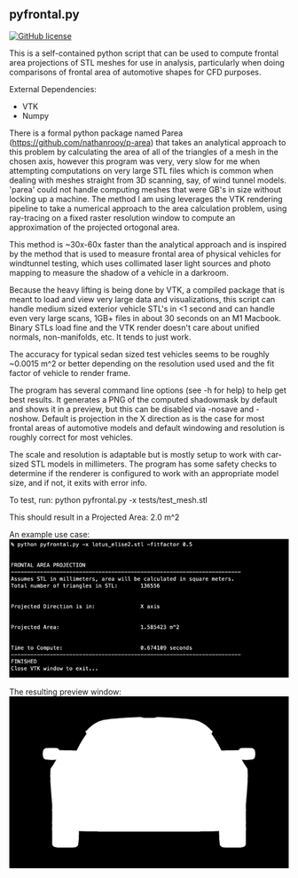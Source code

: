 ## pyfrontal.py
[![GitHub license](https://img.shields.io/github/license/mjecke/pyfrontal?style=flat-square)](https://github.com/mjecke/pyfrontal/blob/main/LICENSE)

This is a self-contained python script that can be used to compute frontal area
projections of STL meshes for use in analysis, particularly when doing 
comparisons of frontal area of automotive shapes for CFD purposes. 

External Dependencies: 

- VTK 
- Numpy


There is a formal python package named Parea 
(https://github.com/nathanrooy/p-area) that takes an analytical approach to this 
problem by calculating the area of all of the triangles of a mesh in the chosen 
axis, however this program was very, very slow for me when attempting 
computations on very large STL files which is common when dealing with meshes 
straight from 3D scanning, say, of wind tunnel models. 
'parea' could not handle computing meshes that were GB's in size without locking 
up a machine. 
The method I am using leverages the VTK rendering pipeline to take a numerical 
approach to the area calculation problem, using ray-tracing on a fixed raster 
resolution window to compute an approximation of the projected ortogonal area.

This method is ~30x-60x faster than the analytical approach and is inspired by
the  method that is used to measure frontal area of physical vehicles for 
windtunnel testing, which uses collimated laser light sources and photo mapping 
to measure the shadow of a vehicle in a darkroom.  

Because the heavy lifting is being done by VTK, a compiled package that is 
meant to load and view very large data and visualizations, this script can 
handle medium sized exterior vehicle STL's in <1 second and can handle even very
large scans, 1GB+ files in about 30 seconds on an M1 Macbook.  
Binary STLs load fine and the VTK render doesn't care about unified
normals, non-manifolds, etc.  It tends to just work.

The accuracy for typical sedan sized test vehicles seems to be roughly ~0.0015 m^2
or better depending on the resolution used used and the fit factor of vehicle to
render frame.  

The program has several command line options (see -h for help) to help get best
results.  It generates a PNG of the computed shadowmask by default and shows it
in a preview, but this can be disabled via -nosave and -noshow. Default is 
projection in the X direction as is the case for most frontal areas of 
automotive models and default windowing and resolution is roughly correct for 
most vehicles. 

The scale and resolution is adaptable but is mostly setup to work with car-
sized STL models in millimeters.  The program has some safety checks to 
determine if the renderer is configured to work with an appropriate model size,
and if not, it exits with error info. 

To test, run:
python pyfrontal.py -x tests/test_mesh.stl

This should result in a Projected Area: 2.0 m^2 

An example use case: 
![example](img/example1.png)

The resulting preview window:
![preview](img/lotus_elise2_output.png)
